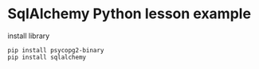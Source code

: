 # SqlAlchemy Python lesson example  
      
install library   
      
```
pip install psycopg2-binary 
pip install sqlalchemy  
``` 
  
  
 
 
